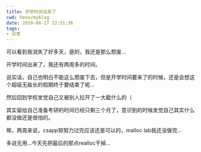 ```yaml
---
title: 开学时间出来了
cwd: hexo/myblog
date: 2020-08-17 22:51:36
tags:
- 日常
---
```


可以看到我消失了好多天，是的，我还是那么颓废...

开学时间出来了，我还有两周多的时间。

说实话，自己也明白不能这么颓废下去，但是开学时间要来了的时候，还是会想这个超级无敌长的假期终于要结束了呢...

然后回到学校发觉自己又被别人拉开了一大截什么的（

其实留给自己准备考研的时间已经只剩三个月了，意识到的时候发觉自己其实什么都没做还是很怕的。

嘛，两周来说，csapp努努力过完应该还是可以的，malloc lab我还没做完...

多说无用...今天先把最后的那点realloc干掉...

